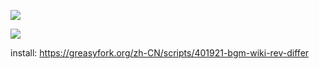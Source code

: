 ![](https://tvax1.sinaimg.cn/large/bd69bf14ly1ge5hvk3sm3j20hp07dq4i.jpg)

![](https://tva3.sinaimg.cn/large/bd69bf14ly1ge5ieirs8bj20ld0jqgp0.jpg)

install: <https://greasyfork.org/zh-CN/scripts/401921-bgm-wiki-rev-differ>
